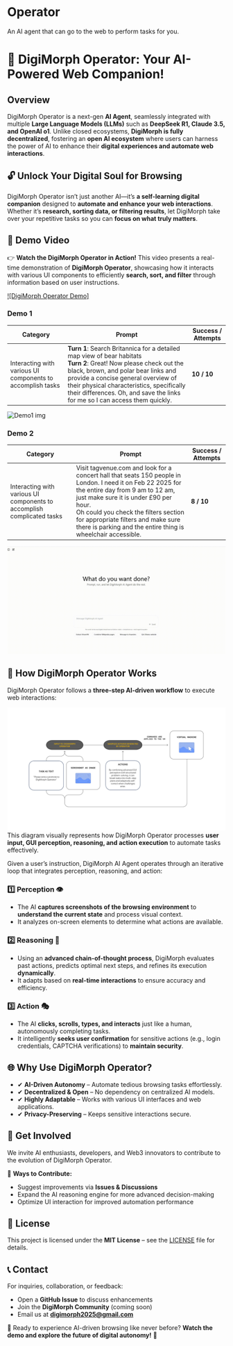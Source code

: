 # Operator
An AI agent that can go to the web to perform tasks for you.

# 🚀 DigiMorph Operator: Your AI-Powered Web Companion!

## Overview
DigiMorph Operator is a next-gen **AI Agent**, seamlessly integrated with multiple **Large Language Models (LLMs)** such as **DeepSeek R1, Claude 3.5, and OpenAI o1**. Unlike closed ecosystems, **DigiMorph is fully decentralized**, fostering an **open AI ecosystem** where users can harness the power of AI to enhance their **digital experiences and automate web interactions**.

## 🔓 Unlock Your Digital Soul for Browsing
DigiMorph Operator isn’t just another AI—it’s **a self-learning digital companion** designed to **automate and enhance your web interactions**. Whether it’s **research, sorting data, or filtering results**, let DigiMorph take over your repetitive tasks so you can **focus on what truly matters**.

## 🎥 Demo Video
👉 **Watch the DigiMorph Operator in Action!**
This video presents a real-time demonstration of **DigiMorph Operator**, showcasing how it interacts with various UI components to efficiently **search, sort, and filter** through information based on user instructions.

[![DigiMorph Operator Demo]](https://youtu.be/K7yzUG4eBsk)

### Demo 1
| **Category** | **Prompt** | **Success / Attempts** |
|-------------|-----------|--------------------|
| Interacting with various UI components to accomplish tasks | **Turn 1**: Search Britannica for a detailed map view of bear habitats  <br> **Turn 2**: Great! Now please check out the black, brown, and polar bear links and provide a concise general overview of their physical characteristics, specifically their differences. Oh, and save the links for me so I can access them quickly. | **10 / 10** |

![Demo1 img](https://github.com/DigiMorphLab/Operator/blob/main/operator_demo1.gif)

### Demo 2
| **Category** | **Prompt** | **Success / Attempts** |
|-------------|-----------|--------------------|
| Interacting with various UI components to accomplish complicated tasks | Visit tagvenue.com and look for a concert hall that seats 150 people in London. I need it on Feb 22 2025 for the entire day from 9 am to 12 am, just make sure it is under £90 per hour. <br> Oh could you check the filters section for appropriate filters and make sure there is parking and the entire thing is wheelchair accessible. | **8 / 10** |

![Demo1 img](https://github.com/DigiMorphLab/Operator/blob/main/operator_demo2.gif)

## 🎯 How DigiMorph Operator Works
DigiMorph Operator follows a **three-step AI-driven workflow** to execute web interactions:

![How DigiMorph Operator Works](https://github.com/DigiMorphLab/Operator/blob/main/how_it_works.png)
This diagram visually represents how DigiMorph Operator processes **user input, GUI perception, reasoning, and action execution** to automate tasks effectively.

Given a user’s instruction, DigiMorph AI Agent operates through an iterative loop that integrates perception, reasoning, and action:
### **1️⃣ Perception 👁️**
- The AI **captures screenshots of the browsing environment** to **understand the current state** and process visual context.
- It analyzes on-screen elements to determine what actions are available.

### **2️⃣ Reasoning 🧠**
- Using an **advanced chain-of-thought process**, DigiMorph evaluates past actions, predicts optimal next steps, and refines its execution **dynamically**.
- It adapts based on **real-time interactions** to ensure accuracy and efficiency.

### **3️⃣ Action 🎭**
- The AI **clicks, scrolls, types, and interacts** just like a human, autonomously completing tasks.
- It intelligently **seeks user confirmation** for sensitive actions (e.g., login credentials, CAPTCHA verifications) to **maintain security**.

## 🌐 Why Use DigiMorph Operator?
- ✔ **AI-Driven Autonomy** – Automate tedious browsing tasks effortlessly.
- ✔ **Decentralized & Open** – No dependency on centralized AI models.
- ✔ **Highly Adaptable** – Works with various UI interfaces and web applications.
- ✔ **Privacy-Preserving** – Keeps sensitive interactions secure.

## 🚀 Get Involved
We invite AI enthusiasts, developers, and Web3 innovators to contribute to the evolution of DigiMorph Operator. 

📌 **Ways to Contribute:**
- Suggest improvements via **Issues & Discussions**
- Expand the AI reasoning engine for more advanced decision-making
- Optimize UI interaction for improved automation performance

## 📝 License
This project is licensed under the **MIT License** – see the [LICENSE](LICENSE) file for details.

## 📞 Contact
For inquiries, collaboration, or feedback:
- Open a **GitHub Issue** to discuss enhancements
- Join the **DigiMorph Community** (coming soon)
- Email us at **digimorph2025@gmail.com**

🔹 Ready to experience AI-driven browsing like never before? **Watch the demo and explore the future of digital autonomy!** 🚀


